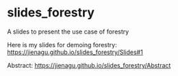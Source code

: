 # slides_forestry
A slides to present the use case of forestry

Here is my slides for demoing forestry: https://jienagu.github.io/slides_forestry/Slides#1

Abstract: https://jienagu.github.io/slides_forestry/Abstract
